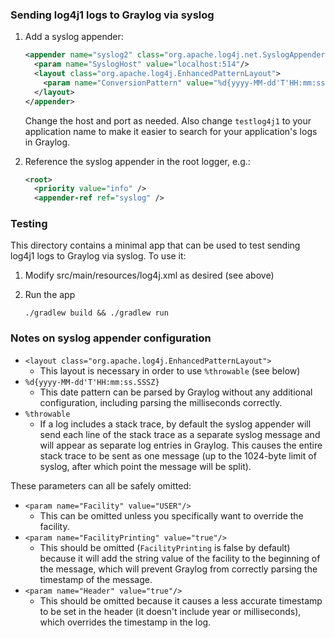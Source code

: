 ### Sending log4j1 logs to Graylog via syslog
1. Add a syslog appender:

    ```xml
    <appender name="syslog2" class="org.apache.log4j.net.SyslogAppender">
      <param name="SyslogHost" value="localhost:514"/>
      <layout class="org.apache.log4j.EnhancedPatternLayout">
        <param name="ConversionPattern" value="%d{yyyy-MM-dd'T'HH:mm:ss.SSSZ} testlog4j1 [%t] %-5p %c %x - %m%n%throwable"/>
      </layout>
    </appender>
    ```

    Change the host and port as needed. Also change `testlog4j1` to your application name to make it easier to search
    for your application's logs in Graylog.

1. Reference the syslog appender in the root logger, e.g.:

    ```xml
    <root>
      <priority value="info" />
      <appender-ref ref="syslog" />
    ```


### Testing
This directory contains a minimal app that can be used to test sending log4j1 logs to Graylog via syslog. To use it:

1. Modify src/main/resources/log4j.xml as desired (see above)

1. Run the app

    ```
    ./gradlew build && ./gradlew run
    ```


### Notes on syslog appender configuration
- `<layout class="org.apache.log4j.EnhancedPatternLayout">`
    - This layout is necessary in order to use `%throwable` (see below)
- `%d{yyyy-MM-dd'T'HH:mm:ss.SSSZ}`
    - This date pattern can be parsed by Graylog without any additional configuration, including parsing the milliseconds
    correctly.
- `%throwable`
    - If a log includes a stack trace, by default the syslog appender will send each line of the stack trace as a
    separate syslog message and will appear as separate log entries in Graylog. This causes the entire stack trace to be
    sent as one message (up to the 1024-byte limit of syslog, after which point the message will be split).

These parameters can all be safely omitted:
- `<param name="Facility" value="USER"/>`
    - This can be omitted unless you specifically want to override the facility.
- `<param name="FacilityPrinting" value="true"/>`
    - This should be omitted (`FacilityPrinting` is false by default) because it will add the string value of the
    facility to the beginning of the message, which will prevent Graylog from correctly parsing the timestamp of the
    message.
- `<param name="Header" value="true"/>`
    - This should be omitted because it causes a less accurate timestamp to be set in the header (it doesn't include
    year or milliseconds), which overrides the timestamp in the log.
